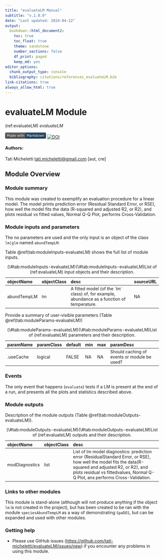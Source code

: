 ```yaml
---
title: "evaluateLM Manual"
subtitle: "v.1.0.0"
date: "Last updated: 2024-04-12"
output:
  bookdown::html_document2:
    toc: true
    toc_float: true
    theme: sandstone
    number_sections: false
    df_print: paged
    keep_md: yes
editor_options:
  chunk_output_type: console
  bibliography: citations/references_evaluateLM.bib
link-citations: true
always_allow_html: true
---
```


# evaluateLM Module

<!-- the following are text references used in captions for LaTeX compatibility -->
(ref:evaluateLM) *evaluateLM*



[![made-with-Markdown](figures/markdownBadge.png)](https://commonmark.org)
[![DOI](https://zenodo.org/badge/785246063.svg)](https://zenodo.org/doi/10.5281/zenodo.10964476)
<!-- if knitting to pdf remember to add the pandoc_args: ["--extract-media", "."] option to yml in order to get the badge images -->

#### Authors:

Tati Micheletti <tati.micheletti@gmail.com> [aut, cre]
<!-- ideally separate authors with new lines, '\n' not working -->

## Module Overview

### Module summary

This module was created to exemplify an evaluation procedure for a linear model. The model 
prints prediction error (Residual Standard Error, or RSE), how well the model fits the data 
(R-squared and adjusted R2, or R2), and plots residual vs fitted values, Normal Q-Q Plot, 
performs Cross-Validation.

### Module inputs and parameters

The no parameters are used and the only input is an object of the class `lm|glm` named `abundTempLM`. 

Table \@ref(tab:moduleInputs-evaluateLM) shows the full list of module inputs.

<table class="table" style="margin-left: auto; margin-right: auto;">
<caption>(\#tab:moduleInputs-evaluateLM)(\#tab:moduleInputs-evaluateLM)List of (ref:evaluateLM) input objects and their description.</caption>
 <thead>
  <tr>
   <th style="text-align:left;"> objectName </th>
   <th style="text-align:left;"> objectClass </th>
   <th style="text-align:left;"> desc </th>
   <th style="text-align:left;"> sourceURL </th>
  </tr>
 </thead>
<tbody>
  <tr>
   <td style="text-align:left;"> abundTempLM </td>
   <td style="text-align:left;"> lm </td>
   <td style="text-align:left;"> A fitted model (of the `lm` class) of, for example, abundance as a function of temperature. </td>
   <td style="text-align:left;"> NA </td>
  </tr>
</tbody>
</table>

Provide a summary of user-visible parameters (Table \@ref(tab:moduleParams-evaluateLM))


<table class="table" style="margin-left: auto; margin-right: auto;">
<caption>(\#tab:moduleParams-evaluateLM)(\#tab:moduleParams-evaluateLM)List of (ref:evaluateLM) parameters and their description.</caption>
 <thead>
  <tr>
   <th style="text-align:left;"> paramName </th>
   <th style="text-align:left;"> paramClass </th>
   <th style="text-align:left;"> default </th>
   <th style="text-align:left;"> min </th>
   <th style="text-align:left;"> max </th>
   <th style="text-align:left;"> paramDesc </th>
  </tr>
 </thead>
<tbody>
  <tr>
   <td style="text-align:left;"> .useCache </td>
   <td style="text-align:left;"> logical </td>
   <td style="text-align:left;"> FALSE </td>
   <td style="text-align:left;"> NA </td>
   <td style="text-align:left;"> NA </td>
   <td style="text-align:left;"> Should caching of events or module be used? </td>
  </tr>
</tbody>
</table>

### Events

The only event that happens (`evaluate`) tests if a LM is present at the end of a run, and presents 
all the plots and statistics described above.

### Module outputs

Description of the module outputs (Table \@ref(tab:moduleOutputs-evaluateLM)).

<table class="table" style="margin-left: auto; margin-right: auto;">
<caption>(\#tab:moduleOutputs-evaluateLM)(\#tab:moduleOutputs-evaluateLM)List of (ref:evaluateLM) outputs and their description.</caption>
 <thead>
  <tr>
   <th style="text-align:left;"> objectName </th>
   <th style="text-align:left;"> objectClass </th>
   <th style="text-align:left;"> desc </th>
  </tr>
 </thead>
<tbody>
  <tr>
   <td style="text-align:left;"> modDiagnostics </td>
   <td style="text-align:left;"> list </td>
   <td style="text-align:left;"> List of lm model diagnostics: prediction error (ResidualStandard Error, or RSE), how well the model fits the data(R-squared and adjusted R2, or R2), and plots residual vs fittedvalues, Normal Q-Q Plot, ans performs Cross-Validation. </td>
  </tr>
</tbody>
</table>

### Links to other modules

This module is stand-alone (although will not produce anything if the object `lm` is not 
created in the project), but has been created to be ran with the module `speciesAbundTempLM` 
as a way of demonstrating `SpaDES`, but can be expanded and used with other modules.

### Getting help

- Please use GitHub issues (https://github.com/tati-micheletti/evaluateLM/issues/new) 
if you encounter any problems in using this module.
